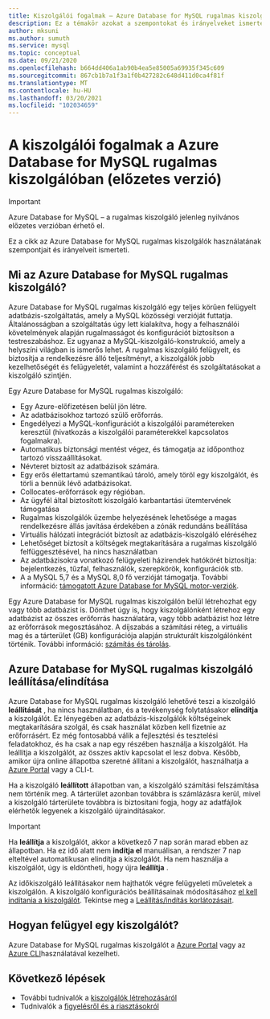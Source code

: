 ```yaml
---
title: Kiszolgálói fogalmak – Azure Database for MySQL rugalmas kiszolgáló
description: Ez a témakör azokat a szempontokat és irányelveket ismerteti, amelyekkel Azure Database for MySQL rugalmas kiszolgálóval dolgozhat
author: mksuni
ms.author: sumuth
ms.service: mysql
ms.topic: conceptual
ms.date: 09/21/2020
ms.openlocfilehash: b664dd406a1ab90b4ea5e85005a69935f345c609
ms.sourcegitcommit: 867cb1b7a1f3a1f0b427282c648d411d0ca4f81f
ms.translationtype: MT
ms.contentlocale: hu-HU
ms.lasthandoff: 03/20/2021
ms.locfileid: "102034659"
---
```

# <a name="server-concepts-in-azure-database-for-mysql-flexible-server-preview"></a>A kiszolgálói fogalmak a Azure Database for MySQL rugalmas kiszolgálóban (előzetes verzió)

> [!IMPORTANT] 
> Azure Database for MySQL – a rugalmas kiszolgáló jelenleg nyilvános előzetes verzióban érhető el.

Ez a cikk az Azure Database for MySQL rugalmas kiszolgálók használatának szempontjait és irányelveit ismerteti.

## <a name="what-is-an-azure-database-for-mysql-flexible-server"></a>Mi az Azure Database for MySQL rugalmas kiszolgáló?

Azure Database for MySQL rugalmas kiszolgáló egy teljes körűen felügyelt adatbázis-szolgáltatás, amely a MySQL közösségi verzióját futtatja. Általánosságban a szolgáltatás úgy lett kialakítva, hogy a felhasználói követelmények alapján rugalmasságot és konfigurációt biztosítson a testreszabáshoz. Ez ugyanaz a MySQL-kiszolgáló-konstrukció, amely a helyszíni világban is ismerős lehet. A rugalmas kiszolgáló felügyelt, és biztosítja a rendelkezésre álló teljesítményt, a kiszolgálók jobb kezelhetőségét és felügyeletét, valamint a hozzáférést és szolgáltatásokat a kiszolgáló szintjén.

Egy Azure Database for MySQL rugalmas kiszolgáló:

- Egy Azure-előfizetésen belül jön létre.
- Az adatbázisokhoz tartozó szülő erőforrás.
- Engedélyezi a MySQL-konfigurációt a kiszolgálói paramétereken keresztül (hivatkozás a kiszolgálói paraméterekkel kapcsolatos fogalmakra).
- Automatikus biztonsági mentést végez, és támogatja az időponthoz tartozó visszaállításokat.
- Névteret biztosít az adatbázisok számára.
- Egy erős élettartamú szemantikaú tároló, amely töröl egy kiszolgálót, és törli a bennük lévő adatbázisokat.
- Collocates-erőforrások egy régióban.
- Az ügyfél által biztosított kiszolgáló karbantartási ütemtervének támogatása
- Rugalmas kiszolgálók üzembe helyezésének lehetősége a magas rendelkezésre állás javítása érdekében a zónák redundáns beállítása
- Virtuális hálózati integrációt biztosít az adatbázis-kiszolgáló eléréséhez
- Lehetőséget biztosít a költségek megtakarítására a rugalmas kiszolgáló felfüggesztésével, ha nincs használatban
- Az adatbázisokra vonatkozó felügyeleti házirendek hatókörét biztosítja: bejelentkezés, tűzfal, felhasználók, szerepkörök, konfigurációk stb.
- A a MySQL 5,7 és a MySQL 8,0 fő verzióját támogatja. További információ: [támogatott Azure Database for MySQL motor-verziók](./../concepts-supported-versions.md).

Egy Azure Database for MySQL rugalmas kiszolgálón belül létrehozhat egy vagy több adatbázist is. Dönthet úgy is, hogy kiszolgálónként létrehoz egy adatbázist az összes erőforrás használatára, vagy több adatbázist hoz létre az erőforrások megosztásához. A díjszabás a számítási réteg, a virtuális mag és a tárterület (GB) konfigurációja alapján strukturált kiszolgálónként történik. További információ: [számítás és tárolás](./concepts-compute-storage.md).

## <a name="stopstart-an-azure-database-for-mysql-flexible-server"></a>Azure Database for MySQL rugalmas kiszolgáló leállítása/elindítása

Azure Database for MySQL rugalmas kiszolgáló lehetővé teszi a kiszolgáló **leállítását** , ha nincs használatban, és a tevékenység folytatásakor **elindítja** a kiszolgálót. Ez lényegében az adatbázis-kiszolgálók költségeinek megtakarítására szolgál, és csak használat közben kell fizetnie az erőforrásért. Ez még fontosabbá válik a fejlesztési és tesztelési feladatokhoz, és ha csak a nap egy részében használja a kiszolgálót. Ha leállítja a kiszolgálót, az összes aktív kapcsolat el lesz dobva. Később, amikor újra online állapotba szeretné állítani a kiszolgálót, használhatja a [Azure Portal](how-to-stop-start-server-portal.md) vagy a CLI-t.

Ha a kiszolgáló **leállított** állapotban van, a kiszolgáló számítási felszámítása nem történik meg. A tárterület azonban továbbra is számlázásra kerül, mivel a kiszolgáló tárterülete továbbra is biztosítani fogja, hogy az adatfájlok elérhetők legyenek a kiszolgáló újraindításakor.

> [!IMPORTANT]
> Ha **leállítja** a kiszolgálót, akkor a következő 7 nap során marad ebben az állapotban. Ha ez idő alatt nem **indítja el** manuálisan, a rendszer 7 nap elteltével automatikusan elindítja a kiszolgálót. Ha nem használja a kiszolgálót, úgy is eldöntheti, hogy újra **leállítja** .

Az időkiszolgáló leállításakor nem hajthatók végre felügyeleti műveletek a kiszolgálón. A kiszolgáló konfigurációs beállításainak módosításához [el kell indítania a kiszolgálót](how-to-stop-start-server-portal.md). Tekintse meg a [Leállítás/indítás korlátozásait](./concepts-limitations.md#stopstart-operation).

## <a name="how-do-i-manage-a-server"></a>Hogyan felügyel egy kiszolgálót?

Azure Database for MySQL rugalmas kiszolgálót a [Azure Portal](./quickstart-create-server-portal.md) vagy az [Azure CLI](./quickstart-create-server-cli.md)használatával kezelheti.

## <a name="next-steps"></a>Következő lépések

-   További tudnivalók a [kiszolgálók létrehozásáról](./quickstart-create-server-portal.md)
-   Tudnivalók a [figyelésről és a riasztásokról](./how-to-alert-on-metric.md)

